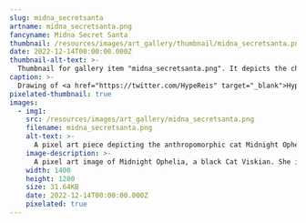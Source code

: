 ```yaml
---
slug: midna_secretsanta
artname: midna_secretsanta.png
fancyname: Midna Secret Santa
thumbnail: /resources/images/art_gallery/thumbnail/midna_secretsanta.png
date: 2022-12-14T00:00:00.000Z
thumbnail-alt-text: >-
  Thumbnail for gallery item "midna_secretsanta.png". It depicts the character Midnight Ophelia looking over her back.
caption: >-
  Drawing of <a href="https://twitter.com/HypeReis" target="_blank">HypeReis</a>' character Midnight Ophelia. Made for a secret santa event.
pixelated-thumbnail: true
images:
  - img1:
    src: /resources/images/art_gallery/midna_secretsanta.png
    filename: midna_secretsanta.png
    alt-text: >-
      A pixel art piece depicting the anthropomorphic cat Midnight Ophelia posing.
    image-description: >-
      A pixel art image of Midnight Ophelia, a black Cat Viskian. She is walking towards the left, looking over her shoulder and upwards. She is making a gesture with her left hand and her right hand is on her hip. Towards the uper left corner of the image there is also a portrait drawing of her. She is looking at the viewer with her head tilted up slightly and sticking her tongue out. Both of these are situated on an abstract pink background.
    width: 1400
    height: 1200
    size: 31.64KB
    date: 2022-12-14T00:00:00.000Z
    pixelated: true
---
```

